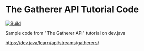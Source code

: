 # The Gatherer API Tutorial Code

[![Build](https://github.com/sleberknight/gatherer-api-tutorial-code/actions/workflows/build.yml/badge.svg)](https://github.com/sleberknight/gatherer-api-tutorial-code/actions/workflows/build.yml)

Sample code from "The Gatherer API" tutorial on dev.java

https://dev.java/learn/api/streams/gatherers/
